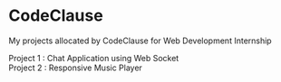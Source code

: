 # CodeClause
My projects allocated by CodeClause for Web Development Internship

Project 1 : Chat Application using Web Socket<br>
Project 2 : Responsive Music Player
